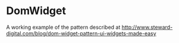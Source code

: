 DomWidget
=========

A working example of the pattern described at http://www.steward-digital.com/blog/dom-widget-pattern-ui-widgets-made-easy
